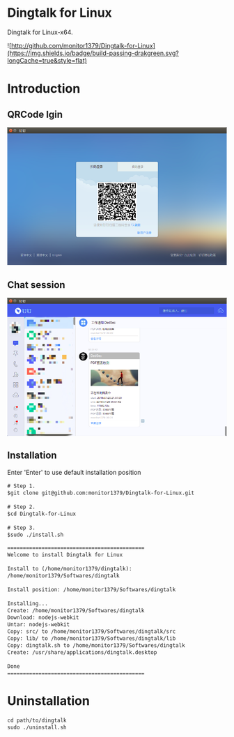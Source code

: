 # Dingtalk for Linux

Dingtalk for Linux-x64.

![http://github.com/monitor1379/Dingtalk-for-Linux](https://img.shields.io/badge/build-passing-drakgreen.svg?longCache=true&style=flat)


# Introduction

## QRCode lgin

![QRCode](images/QRCode.png)

## Chat session

![ChatSession](images/start.jpg)




## Installation

Enter 'Enter' to use default installation position

```
# Step 1.
$git clone git@github.com:monitor1379/Dingtalk-for-Linux.git

# Step 2.
$cd Dingtalk-for-Linux

# Step 3.
$sudo ./install.sh
```

```
============================================
Welcome to install Dingtalk for Linux

Install to (/home/monitor1379/dingtalk): /home/monitor1379/Softwares/dingtalk

Install position: /home/monitor1379/Softwares/dingtalk

Installing...
Create: /home/monitor1379/Softwares/dingtalk
Download: nodejs-webkit
Untar: nodejs-webkit
Copy: src/ to /home/monitor1379/Softwares/dingtalk/src
Copy: lib/ to /home/monitor1379/Softwares/dingtalk/lib
Copy: dingtalk.sh to /home/monitor1379/Softwares/dingtalk
Create: /usr/share/applications/dingtalk.desktop

Done
============================================

```

# Uninstallation

```
cd path/to/dingtalk
sudo ./uninstall.sh
```
